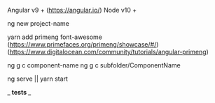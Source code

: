 Angular v9 + (https://angular.io/)
Node v10 +

ng new project-name

yarn add primeng font-awesome (https://www.primefaces.org/primeng/showcase/#/)(https://www.digitalocean.com/community/tutorials/angular-primeng)

ng g c component-name
ng g c subfolder/ComponentName

ng serve || yarn start

**_ tests _**

